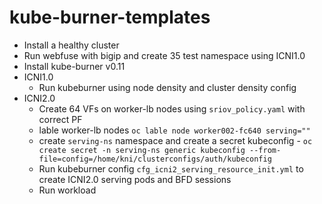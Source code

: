 # kube-burner-templates

* Install a healthy cluster
* Run webfuse with bigip and create 35 test namespace using ICNI1.0
* Install kube-burner v0.11 
* ICNI1.0
	* Run kubeburner using node density and cluster density config
* ICNI2.0
	* Create 64 VFs on worker-lb nodes using `sriov_policy.yaml` with correct PF
	* lable worker-lb nodes `oc lable node worker002-fc640 serving=""` 
	* create `serving-ns` namespace and create a secret kubeconfig - `oc create secret -n serving-ns generic kubeconfig --from-file=config=/home/kni/clusterconfigs/auth/kubeconfig`
	* Run kubeburner config `cfg_icni2_serving_resource_init.yml` to create ICNI2.0 serving pods and BFD sessions
	* Run workload
